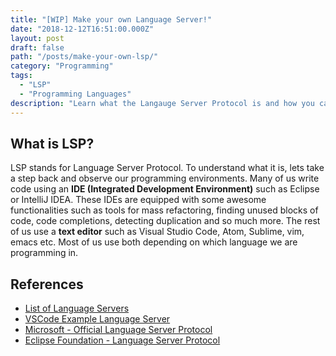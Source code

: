 ```yaml
---
title: "[WIP] Make your own Language Server!"
date: "2018-12-12T16:51:00.000Z"
layout: post
draft: false
path: "/posts/make-your-own-lsp/"
category: "Programming"
tags:
  - "LSP"
  - "Programming Languages"
description: "Learn what the Langauge Server Protocol is and how you can too make your own LSP Server and use it with Visual Studio Code."
---
```


## What is LSP?
LSP stands for Language Server Protocol. To understand what it is, lets take a step back and observe our programming environments. Many of us write code using an **IDE (Integrated Development Environment)** such as Eclipse or IntelliJ IDEA. These IDEs are equipped with some awesome functionalities such as tools for mass refactoring, finding unused blocks of code, code completions, detecting duplication and so much more. The rest of us use a **text editor** such as Visual Studio Code, Atom, Sublime, vim, emacs etc. Most of us use both depending on which language we are programming in.




## References
- [List of Language Servers](https://langserver.org/)
- [VSCode Example Language Server](https://code.visualstudio.com/docs/extensions/example-language-server)
- [Microsoft - Official Language Server Protocol](https://microsoft.github.io/language-server-protocol/)
- [Eclipse Foundation - Language Server Protocol](https://www.youtube.com/watch?v=2GqpdfIAhz8)
